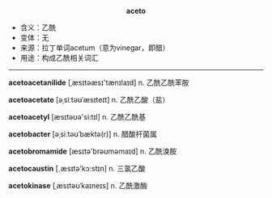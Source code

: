 
**<center>aceto</center>**

- <span class="definition">含义：乙酰</span>
- <span class="definition">变体：无</span>
- <span class="definition">来源：拉丁单词acetum（意为vinegar，即醋）</span>
- <span class="definition">用途：构成乙酰相关词汇</span>

---

<span class="vocabulary">**acetoacetanilide**</span> [ˌæsɪtәæsɪ'tænɪlaɪd] n. 乙酰乙酰苯胺

<span class="vocabulary">**acetoacetate**</span> [əˌsiːtəʊˈæsɪteɪt] n. 乙酰乙酸（盐）

<span class="vocabulary">**acetoacetyl**</span> [æsɪtəʊə'si:tɪl] n. 乙酰乙酰基

<span class="vocabulary">**acetobacter**</span> [əˌsiːtəʊˈbæktə(r)] n. 醋酸杆菌属

<span class="vocabulary">**acetobromamide**</span> [æsɪtə'brəʊməmaɪd] n. 乙酰溴胺

<span class="vocabulary">**acetocaustin**</span> [ˏæsɪtә'kɔ:stɪn] n. 三氯乙酸

<span class="vocabulary">**acetokinase**</span> [ˌæsɪtəʊˈkaɪneɪs] n. 乙酰激酶
